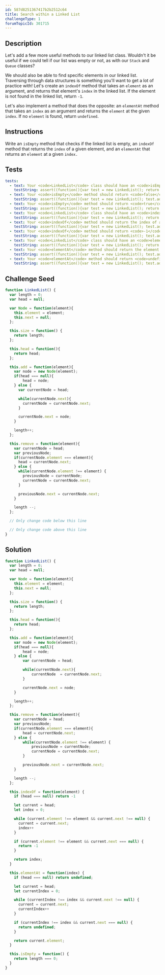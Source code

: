 ```yaml
---
id: 587d8251367417b2b2512c64
title: Search within a Linked List
challengeType: 1
forumTopicId: 301715
---
```


## Description

<section id='description'>

Let's add a few more useful methods to our linked list class. Wouldn't it be useful if we could tell if our list was empty or not, as with our `Stack` and `Queue` classes?

We should also be able to find specific elements in our linked list. Traversing through data structures is something you'll want to get a lot of practice with! Let's create an `indexOf` method that takes an `element` as an argument, and returns that element's `index` in the linked list. If the element is not found in the linked list, return `-1`.

Let's also implement a method that does the opposite: an `elementAt` method that takes an `index` as an argument and returns the `element` at the given `index`. If no `element` is found, return `undefined`.

</section>

## Instructions

<section id='instructions'>

Write an `isEmpty` method that checks if the linked list is empty, an `indexOf` method that returns the `index` of a given element, and an `elementAt` that returns an `element` at a given `index.`

</section>

## Tests

<section id='tests'>

```yml
tests:
  - text: Your <code>LinkedList</code> class should have an <code>isEmpty</code> method.
    testString: assert((function(){var test = new LinkedList(); return (typeof test.isEmpty === 'function')}()));
  - text: Your <code>isEmpty</code> method should return <code>false</code> when there is at least one element in linked list.
    testString: assert((function(){var test = new LinkedList(); test.add('cat'); test.add('dog'); test.add('kitten'); return test.isEmpty() === false}()));
  - text: Your <code>isEmpty</code> method should return <code>true</code> when there are no elements in linked list.
    testString: assert((function(){var test = new LinkedList(); return test.isEmpty() === true}()));
  - text: Your <code>LinkedList</code> class should have an <code>indexOf</code> method.
    testString: assert((function(){var test = new LinkedList(); return (typeof test.indexOf === 'function')}()));
  - text: Your <code>indexOf</code> method should return the index of a given element found in linked list.
    testString: assert((function(){var test = new LinkedList(); test.add('cat'); test.add('dog'); test.add('kitten'); return test.indexOf('cat') === 0}()));
  - text: Your <code>indexOf</code> method should return <code>-1</code> if the given element is not found in linked list
    testString: assert((function(){var test = new LinkedList(); test.add('cat'); test.add('dog'); test.add('kitten'); return test.indexOf('pony') === -1}()));
  - text: Your <code>LinkedList</code> class should have an <code>elementAt</code> method.
    testString: assert((function(){var test = new LinkedList(); return (typeof test.elementAt === 'function')}()));
  - text: Your <code>elementAt</code> method should return the element found at a given index in linked list.
    testString: assert((function(){var test = new LinkedList(); test.add('cat'); test.add('dog'); test.add('kitten'); return test.elementAt(1) === 'dog'}()));
  - text: Your <code>elementAt</code> method should return <code>undefined</code> if the given element is not found at a given index in linked list.
    testString: assert((function(){var test = new LinkedList(); test.add('cat'); test.add('dog'); test.add('kitten'); return test.elementAt(5) === undefined}()));

```

</section>

## Challenge Seed

<section id='challengeSeed'>

<div id='js-seed'>

```js
function LinkedList() {
  var length = 0;
  var head = null;

  var Node = function(element){
    this.element = element;
    this.next = null;
  };

  this.size = function() {
    return length;
  };

  this.head = function(){
    return head;
  };

  this.add = function(element){
    var node = new Node(element);
    if(head === null){
        head = node;
    } else {
      var currentNode = head;

      while(currentNode.next){
        currentNode = currentNode.next;
      }

      currentNode.next = node;
    }

    length++;
  };

  this.remove = function(element){
    var currentNode = head;
    var previousNode;
    if(currentNode.element === element){
      head = currentNode.next;
    } else {
      while(currentNode.element !== element) {
        previousNode = currentNode;
        currentNode = currentNode.next;
      }

      previousNode.next = currentNode.next;
    }

    length --;
  };

  // Only change code below this line

  // Only change code above this line
}
```

</div>

</section>

## Solution

<section id='solution'>

```js
function LinkedList() {
  var length = 0;
  var head = null;

  var Node = function(element){
    this.element = element;
    this.next = null;
  };

  this.size = function() {
    return length;
  };

  this.head = function(){
    return head;
  };

  this.add = function(element){
    var node = new Node(element);
    if(head === null){
        head = node;
    } else {
        var currentNode = head;

        while(currentNode.next){
            currentNode  = currentNode.next;
        }

        currentNode.next = node;
    }

    length++;
  };

  this.remove = function(element){
    var currentNode = head;
    var previousNode;
    if(currentNode.element === element){
        head = currentNode.next;
    } else {
        while(currentNode.element !== element) {
            previousNode = currentNode;
            currentNode = currentNode.next;
        }

        previousNode.next = currentNode.next;
    }

    length --;
  };

  this.indexOf = function(element) {
    if (head === null) return -1

    let current = head;
    let index = 0;

    while (current.element !== element && current.next !== null) {
      current = current.next;
      index++
    }

    if (current.element !== element && current.next === null) {
      return -1
    }

    return index;
  }

  this.elementAt = function(index) {
    if (head === null) return undefined;

    let current = head;
    let currentIndex = 0;

    while (currentIndex !== index && current.next !== null) {
      current = current.next;
      currentIndex++
    }

    if (currentIndex !== index && current.next === null) {
      return undefined;
    }

    return current.element;
  }

  this.isEmpty = function() {
    return length === 0;
  }
}
```

</section>
